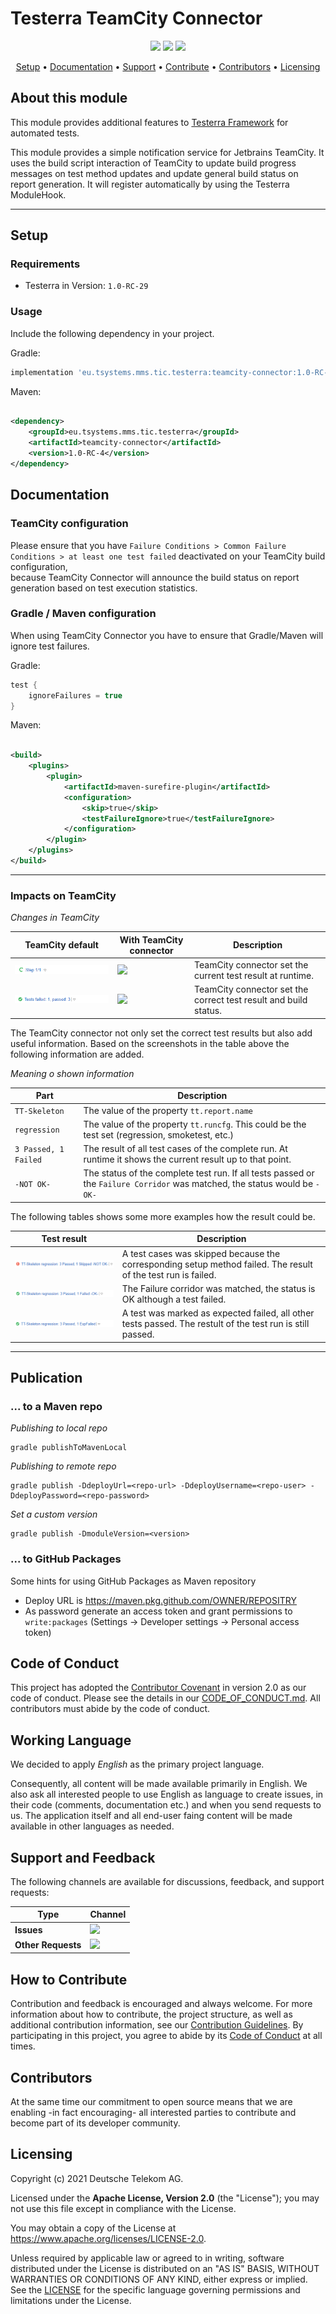 # Testerra TeamCity Connector

<p align="center">
    <a href="/../../commits/" title="Last Commit"><img src="https://img.shields.io/github/last-commit/telekom/testerra-teamcity-connector?style=flat"></a>
    <a href="/../../issues" title="Open Issues"><img src="https://img.shields.io/github/issues/telekom/testerra-teamcity-connector?style=flat"></a>
    <a href="./LICENSE" title="License"><img src="https://img.shields.io/badge/License-Apache%202.0-green.svg?style=flat"></a>
</p>

<p align="center">
  <a href="#setup">Setup</a> •
  <a href="#documentation">Documentation</a> •
  <a href="#support-and-feedback">Support</a> •
  <a href="#how-to-contribute">Contribute</a> •
  <a href="#contributors">Contributors</a> •
  <a href="#licensing">Licensing</a>
</p>

## About this module

This module provides additional features to [Testerra Framework](https://github.com/telekom/testerra) for automated tests.

This module provides a simple notification service for Jetbrains TeamCity. It uses the build script interaction of TeamCity to update build progress messages
on test method updates and update general build status on report generation.
It will register automatically by using the Testerra ModuleHook.

----

## Setup

### Requirements

* Testerra in Version: `1.0-RC-29`

### Usage

Include the following dependency in your project.

Gradle:

````groovy
implementation 'eu.tsystems.mms.tic.testerra:teamcity-connector:1.0-RC-4'
````

Maven:

````xml

<dependency>
    <groupId>eu.tsystems.mms.tic.testerra</groupId>
    <artifactId>teamcity-connector</artifactId>
    <version>1.0-RC-4</version>
</dependency>
````

## Documentation

### TeamCity configuration

Please ensure that you have `Failure Conditions > Common Failure Conditions > at least one test failed` deactivated on your TeamCity
build configuration,  
because TeamCity Connector will announce the build status on report generation based on test execution statistics.

### Gradle / Maven configuration

When using TeamCity Connector you have to ensure that Gradle/Maven will ignore test failures.

Gradle:

````groovy
test {
    ignoreFailures = true
}
````

Maven:

````xml

<build>
    <plugins>
        <plugin>
            <artifactId>maven-surefire-plugin</artifactId>
            <configuration>
                <skip>true</skip>
                <testFailureIgnore>true</testFailureIgnore>
            </configuration>
        </plugin>
    </plugins>
</build>
````

---

### Impacts on TeamCity

*Changes in TeamCity*

|TeamCity default|With TeamCity connector|Description|
|---|---|---|
|![](doc/teamcity_default_running.png)|![](teamcity_connector_running.png)|TeamCity connector set the current test result at runtime.|
|![](doc/teamcity_default_result.png)|![](teamcity_connector_result.png)|TeamCity connector set the correct test result and build status.|

The TeamCity connector not only set the correct test results but also add useful information. Based on the screenshots in the table
above the following information are added.

*Meaning o shown information*

|Part|Description|
|---|---|
|`TT-Skeleton`|The value of the property `tt.report.name`| 
|`regression`|The value of the property `tt.runcfg`. This could be the test set (regression, smoketest, etc.)|
|`3 Passed, 1 Failed`|The result of all test cases of the complete run. At runtime it shows the current result up to that point.|
|`-NOT OK-`|The status of the complete test run. If all tests passed or the `Failure Corridor` was matched, the status would be `-OK-`|

The following tables shows some more examples how the result could be.

|Test result|Description|
|---|---|
| ![](doc/teamcity_connector_result_skipped.png) | A test cases was skipped because the corresponding setup method failed. The result of the test run is failed.|
| ![](doc/teamcity_connector_result_failure_corr.png) | The Failure corridor was matched, the status is OK although a test failed.|
| ![](doc/teamcity_connector_result_exp_failed.png) | A test was marked as expected failed, all other tests passed. The restult of the test run is still passed.|

---

## Publication

### ... to a Maven repo

_Publishing to local repo_
```shell
gradle publishToMavenLocal
```

_Publishing to remote repo_
```shell
gradle publish -DdeployUrl=<repo-url> -DdeployUsername=<repo-user> -DdeployPassword=<repo-password>
```

_Set a custom version_
```shell
gradle publish -DmoduleVersion=<version>
```
### ... to GitHub Packages

Some hints for using GitHub Packages as Maven repository

* Deploy URL is https://maven.pkg.github.com/OWNER/REPOSITRY
* As password generate an access token and grant permissions to ``write:packages`` (Settings -> Developer settings -> Personal access token)

## Code of Conduct

This project has adopted the [Contributor Covenant](https://www.contributor-covenant.org/) in version 2.0 as our code of conduct. Please see the details in our [CODE_OF_CONDUCT.md](CODE_OF_CONDUCT.md). All contributors must abide by the code of conduct.

## Working Language

We decided to apply _English_ as the primary project language.  

Consequently, all content will be made available primarily in English. We also ask all interested people to use English as language to create issues, in their code (comments, documentation etc.) and when you send requests to us. The application itself and all end-user faing content will be made available in other languages as needed.

## Support and Feedback

The following channels are available for discussions, feedback, and support requests:

| Type                     | Channel                                                |
| ------------------------ | ------------------------------------------------------ |
| **Issues**   | <a href="/../../issues/new/choose" title="Issues"><img src="https://img.shields.io/github/issues/telekom/testerra-teamcity-connector?style=flat"></a> |
| **Other Requests**    | <a href="mailto:testerra@t-systems-mms.com" title="Email us"><img src="https://img.shields.io/badge/email-CWA%20team-green?logo=mail.ru&style=flat-square&logoColor=white"></a>   |

## How to Contribute

Contribution and feedback is encouraged and always welcome. For more information about how to contribute, the project structure, as well as additional contribution information, see our [Contribution Guidelines](./CONTRIBUTING.md). By participating in this project, you agree to abide by its [Code of Conduct](./CODE_OF_CONDUCT.md) at all times.

## Contributors

At the same time our commitment to open source means that we are enabling -in fact encouraging- all interested parties to contribute and become part of its developer community.

## Licensing

Copyright (c) 2021 Deutsche Telekom AG.

Licensed under the **Apache License, Version 2.0** (the "License"); you may not use this file except in compliance with the License.

You may obtain a copy of the License at https://www.apache.org/licenses/LICENSE-2.0.

Unless required by applicable law or agreed to in writing, software distributed under the License is distributed on an "AS IS" BASIS, WITHOUT WARRANTIES OR CONDITIONS OF ANY KIND, either express or implied. See the [LICENSE](./LICENSE) for the specific language governing permissions and limitations under the License.
